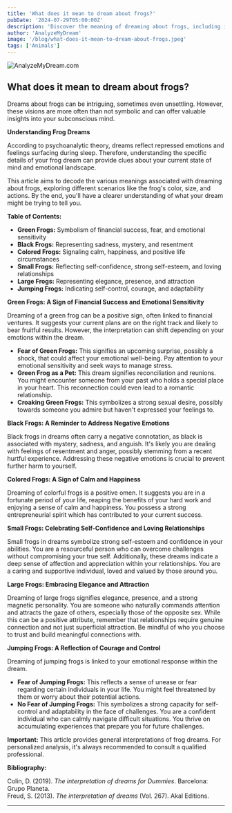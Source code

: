 ```yaml
---
title: 'What does it mean to dream about frogs?'
pubDate: '2024-07-29T05:00:00Z'
description: 'Discover the meaning of dreaming about frogs, including interpretations of green, black, small, large, and jumping frogs.'
author: 'AnalyzeMyDream'
image: '/blog/what-does-it-mean-to-dream-about-frogs.jpeg'
tags: ['Animals']
---
```


![AnalyzeMyDream.com](/blog/what-does-it-mean-to-dream-about-frogs.jpeg)

## What does it mean to dream about frogs?

Dreams about frogs can be intriguing, sometimes even unsettling. However, these visions are more often than not symbolic and can offer valuable insights into your subconscious mind. 

**Understanding Frog Dreams**

According to psychoanalytic theory, dreams reflect repressed emotions and feelings surfacing during sleep. Therefore, understanding the specific details of your frog dream can provide clues about your current state of mind and emotional landscape. 

This article aims to decode the various meanings associated with dreaming about frogs, exploring different scenarios like the frog's color, size, and actions. By the end, you'll have a clearer understanding of what your dream might be trying to tell you.

**Table of Contents:**

- **Green Frogs:** Symbolism of financial success, fear, and emotional sensitivity
- **Black Frogs:** Representing sadness, mystery, and resentment
- **Colored Frogs:** Signaling calm, happiness, and positive life circumstances
- **Small Frogs:** Reflecting self-confidence, strong self-esteem, and loving relationships
- **Large Frogs:** Representing elegance, presence, and attraction
- **Jumping Frogs:** Indicating self-control, courage, and adaptability


**Green Frogs: A Sign of Financial Success and Emotional Sensitivity**

Dreaming of a green frog can be a positive sign, often linked to financial ventures. It suggests your current plans are on the right track and likely to bear fruitful results. However, the interpretation can shift depending on your emotions within the dream.

- **Fear of Green Frogs:** This signifies an upcoming surprise, possibly a shock, that could affect your emotional well-being. Pay attention to your emotional sensitivity and seek ways to manage stress.
- **Green Frog as a Pet:**  This dream signifies reconciliation and reunions. You might encounter someone from your past who holds a special place in your heart. This reconnection could even lead to a romantic relationship.
- **Croaking Green Frogs:** This symbolizes a strong sexual desire, possibly towards someone you admire but haven't expressed your feelings to.

**Black Frogs: A Reminder to Address Negative Emotions**

Black frogs in dreams often carry a negative connotation, as black is associated with mystery, sadness, and anguish. It's likely you are dealing with feelings of resentment and anger, possibly stemming from a recent hurtful experience. Addressing these negative emotions is crucial to prevent further harm to yourself.

**Colored Frogs: A Sign of Calm and Happiness**

Dreaming of colorful frogs is a positive omen. It suggests you are in a fortunate period of your life, reaping the benefits of your hard work and enjoying a sense of calm and happiness. You possess a strong entrepreneurial spirit which has contributed to your current success.

**Small Frogs: Celebrating Self-Confidence and Loving Relationships**

Small frogs in dreams symbolize strong self-esteem and confidence in your abilities. You are a resourceful person who can overcome challenges without compromising your true self. Additionally, these dreams indicate a deep sense of affection and appreciation within your relationships. You are a caring and supportive individual, loved and valued by those around you.

**Large Frogs: Embracing Elegance and Attraction**

Dreaming of large frogs signifies elegance, presence, and a strong magnetic personality. You are someone who naturally commands attention and attracts the gaze of others, especially those of the opposite sex.  While this can be a positive attribute, remember that relationships require genuine connection and not just superficial attraction.  Be mindful of who you choose to trust and build meaningful connections with.

**Jumping Frogs: A Reflection of Courage and Control**

Dreaming of jumping frogs is linked to your emotional response within the dream.

- **Fear of Jumping Frogs:** This reflects a sense of unease or fear regarding certain individuals in your life. You might feel threatened by them or worry about their potential actions.
- **No Fear of Jumping Frogs:**  This symbolizes a strong capacity for self-control and adaptability in the face of challenges. You are a confident individual who can calmly navigate difficult situations.  You thrive on accumulating experiences that prepare you for future challenges.

**Important:** This article provides general interpretations of frog dreams. For personalized analysis, it's always recommended to consult a qualified professional. 

**Bibliography:**

Colin, D. (2019). *The interpretation of dreams for Dummies*. Barcelona: Grupo Planeta.  
Freud, S. (2013). *The interpretation of dreams* (Vol. 267). Akal Editions.

---